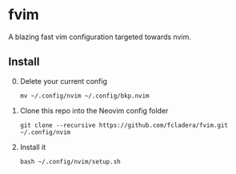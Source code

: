 # fvim

A blazing fast vim configuration targeted towards nvim.

## Install

0. Delete your current config
    ```
    mv ~/.config/nvim ~/.config/bkp.nvim
    ```
    
1. Clone this repo into the Neovim config folder

    ```
    git clone --recursive https://github.com/fcladera/fvim.git ~/.config/nvim
    ```
2. Install it

    ```
    bash ~/.config/nvim/setup.sh
    ```
